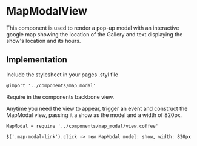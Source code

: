 # MapModalView

This component is used to render a pop-up modal with an interactive google map showing the location of the Gallery and text displaying the show's location and its hours.

## Implementation

Include the stylesheet in your pages .styl file

````
@import '../components/map_modal'
````

Require in the components backbone view.

Anytime you need the view to appear, trigger an event and construct the MapModal view, passing it a show as the model and a width of 820px.

````
MapModal = require '../components/map_modal/view.coffee'

$('.map-modal-link').click -> new MapModal model: show, width: 820px

````
